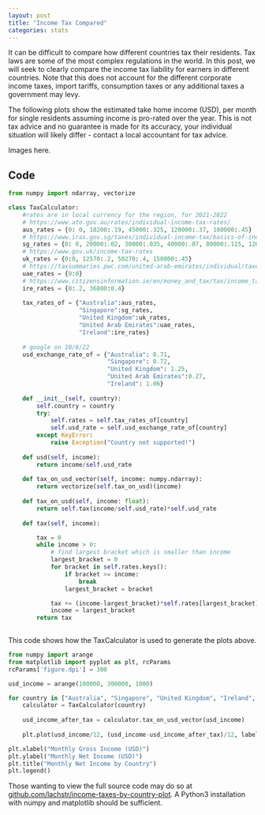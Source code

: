 ```yaml
---
layout: post
title: "Income Tax Compared"
categories: stats
---
```


It can be difficult to compare how different countries tax their residents. Tax laws are some of the most complex regulations in the world. In this post, we will seek to clearly compare the income tax liability for earners in different countries. Note that this does not account for the different corporate income taxes, import tariffs, consumption taxes or any additional taxes a government may levy.

The following plots show the estimated take home income (USD), per month for single residents assuming income is pro-rated over the year. This is not tax advice and no guarantee is made for its accuracy, your individual situation will likely differ - contact a local accountant for tax advice.

Images here.

## Code

```python
from numpy import ndarray, vectorize

class TaxCalculator:
    #rates are in local currency for the region, for 2021-2022
    # https://www.ato.gov.au/rates/individual-income-tax-rates/
    aus_rates = {0: 0, 18200:.19, 45000:.325, 120000:.37, 180000:.45}
    # https://www.iras.gov.sg/taxes/individual-income-tax/basics-of-individual-income-tax/tax-residency-and-tax-rates/individual-income-tax-rates
    sg_rates = {0: 0, 20000:.02, 30000:.035, 40000:.07, 80000:.115, 120000:.15, 160000:.18, 200000:.19, 240000:.195, 280000:.2, 320000:.22}
    # https://www.gov.uk/income-tax-rates
    uk_rates = {0:0, 12570:.2, 50270:.4, 150000:.45}
    # https://taxsummaries.pwc.com/united-arab-emirates/individual/taxes-on-personal-income
    uae_rates = {0:0}
    # https://www.citizensinformation.ie/en/money_and_tax/tax/income_tax/how_your_tax_is_calculated.html
    ire_rates = {0:.2, 36800:0.4}
    
    tax_rates_of = {"Australia":aus_rates,
                    "Singapore":sg_rates,
                    "United Kingdom":uk_rates,
                    "United Arab Emirates":uae_rates,
                    "Ireland":ire_rates}
    
    # google on 10/6/22
    usd_exchange_rate_of = {"Australia": 0.71,
                            "Singapore": 0.72,
                            "United Kingdom": 1.25,
                            "United Arab Emirates":0.27, 
                            "Ireland": 1.06}
    
    def __init__(self, country):
        self.country = country
        try:
            self.rates = self.tax_rates_of[country]
            self.usd_rate = self.usd_exchange_rate_of[country]
        except KeyError:
            raise Exception("Country not supported!")
        
    def usd(self, income):
        return income/self.usd_rate
    
    def tax_on_usd_vector(self, income: numpy.ndarray):
        return vectorize(self.tax_on_usd)(income)
        
    def tax_on_usd(self, income: float):
        return self.tax(income/self.usd_rate)*self.usd_rate
    
    def tax(self, income):

        tax = 0
        while income > 0:
            # find largest bracket which is smaller than income
            largest_bracket = 0
            for bracket in self.rates.keys():
                if bracket >= income:
                    break
                largest_bracket = bracket

            tax += (income-largest_bracket)*self.rates[largest_bracket]
            income = largest_bracket
        return tax
    
```

This code shows how the TaxCalculator is used to generate the plots above.

```python
from numpy import arange
from matplotlib import pyplot as plt, rcParams
rcParams['figure.dpi'] = 300

usd_income = arange(100000, 300000, 1000)

for country in ["Australia", "Singapore", "United Kingdom", "Ireland", "United Arab Emirates"]:
    calculator = TaxCalculator(country)
    
    usd_income_after_tax = calculator.tax_on_usd_vector(usd_income)
        
    plt.plot(usd_income/12, (usd_income-usd_income_after_tax)/12, label=country)

plt.xlabel("Monthly Gross Income (USD)")
plt.ylabel("Monthly Net Income (USD)")
plt.title("Monthly Net Income by Country")
plt.legend()
```

Those wanting to view the full source code may do so at [github.com/lachstr/income-taxes-by-country-plot](https://github.com/lachstr/income-taxes-by-country-plot). A Python3 installation with numpy and matplotlib should be sufficient.
